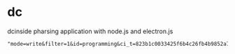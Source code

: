 # dc
dcinside pharsing application with node.js and electron.js

    "mode=write&filter=1&id=programming&ci_t=823b1c0033425f6b4c26fb4b9852a72d&block_key=7ab8d27fe1836af66beed2e140d0226ad60735f0470f30feb24cd29b7022508f9b05f9e5603216b7aed55ac1274f507c6ac01e53bad643f111bc9863dc2ccd1f4eea4b64315d51b6abf4a99dadfd3c69f6df0ac2dc12b4ec39a3d711258f93db0260d617b16d9a0b375fd373734ea18dd205e6fbd58fd41dd259fdf1a416d39b5180cfac6be40d1086fa0a2dd48f8b5205db3d6a7659fc4bcfc9e1e07a61dcdd5de18c700ac7c964521a6007deffe5454436d7fd300eb748f551cf05eb65270b4d402ae867bc782a2b23e8b7&r_key=bde03241a7e6a9dc5e384d99df68e08d&name=%EC%95%84%EB%91%94&password=1231&subject=%ED%8C%8C%EC%84%9C%EA%B8%B0%EB%A1%9C+%EC%B2%98%EC%9D%8C%EC%93%B0%EB%8A%94+%EA%B8%80&memo=%E3%85%87%E3%85%85%E3%85%87"
